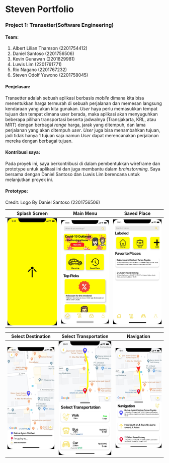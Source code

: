 # Steven Portfolio

### Project 1: Transetter(Software Engineering)
#### Team:
1. Albert Lilian Thamson (2201754412)
2. Daniel Santoso (2201756506)
3. Kevin Gunawan (2201829981)
4. Luwis Lim (2201761771)
5. Rio Nagano (2201767232)
6. Steven Odolf Yuwono (2201758045)

#### Penjelasan:
Transetter adalah sebuah aplikasi berbasis _mobile_ dimana kita bisa menentukkan harga termurah di sebuah perjalanan dan memesan langsung kendaraan yang akan kita gunakan. _User_ haya perlu memasukkan tempat tujuan dan tempat dimana user berada, maka aplikasi akan menyuguhkan beberapa pilihan transportasi beserta jadwalnya (Transjakarta, KRL, atau MRT) dengan berbagai _range_ harga, jarak yang ditempuh, dan lama perjalanan yang akan ditempuh _user_. _User_ juga bisa menambahkan tujuan, jadi tidak hanya 1 tujuan saja namun _User_ dapat merencanakan perjalanan mereka dengan berbagai tujuan.

#### Kontribusi saya:
Pada proyek ini, saya berkontribusi di dalam pembentukkan wireframe dan prototype untuk aplikasi ini dan juga membantu dalam _brainstorming_. Saya bersama dengan Daniel Santoso dan Luwis Lim berencana untuk melanjutkan proyek ini.

#### Prototype:
Credit:
Logo By Daniel Santoso (2201756506)

| Splash Screen      | Main Menu         | Saved Place        |
| ------------- |-------------| -------------|
| ![Splash Screen](https://github.com/Stevenodolf/StevenPortfolio/blob/master/images/Splash%20Screen.jpg "Splash Screen") | ![alt text](https://github.com/Stevenodolf/StevenPortfolio/blob/master/images/Main%20Menu.jpg "Main Menu") | ![alt text](https://github.com/Stevenodolf/StevenPortfolio/blob/master/images/Saved%20Place.jpg "Saved Place") |


| Select Destination      | Select Transportation         | Navigation        |
| ------------- |-------------| -------------|
| ![alt text](https://github.com/Stevenodolf/StevenPortfolio/blob/master/images/Destination%20Screen.jpg "Select Destination") | ![alt text](https://github.com/Stevenodolf/StevenPortfolio/blob/master/images/Select%20Transportation.jpg "Select Transportation") | ![alt text](https://github.com/Stevenodolf/StevenPortfolio/blob/master/images/Navigation.jpg "Navigation") |
